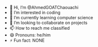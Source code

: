 - 👋 Hi, I’m @AhmedGOATChaouachi
- 👀 I’m interested in coding
- 🌱 I’m currently learning computer science
- 💞️ I’m looking to collaborate on projects
- 📫 How to reach me classified
- 😄 Pronouns: he/him
- ⚡ Fun fact: NONE

<!---
AhmedGOATChaouachi/AhmedGOATChaouachi is a ✨ special ✨ repository because its `README.md` (this file) appears on your GitHub profile.
You can click the Preview link to take a look at your changes.
--->
